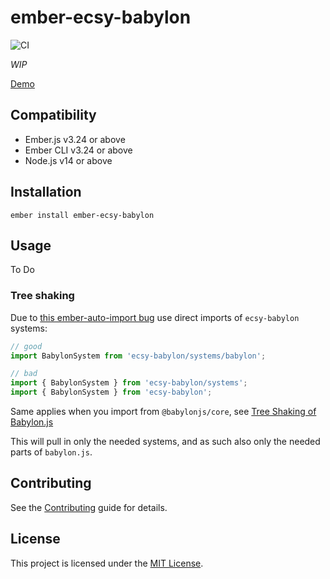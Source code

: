ember-ecsy-babylon
==============================================================================

![CI](https://github.com/kaliber5/ember-ecsy-babylon/workflows/CI/badge.svg)

*WIP*

[Demo](https://kaliber5.github.io/ember-ecsy-babylon/)


Compatibility
------------------------------------------------------------------------------

* Ember.js v3.24 or above
* Ember CLI v3.24 or above
* Node.js v14 or above


Installation
------------------------------------------------------------------------------

```
ember install ember-ecsy-babylon
```


Usage
------------------------------------------------------------------------------

To Do



### Tree shaking

Due to [this ember-auto-import bug](https://github.com/ef4/ember-auto-import/issues/121) 
use direct imports of `ecsy-babylon` systems:

```js
// good
import BabylonSystem from 'ecsy-babylon/systems/babylon';

// bad
import { BabylonSystem } from 'ecsy-babylon/systems';
import { BabylonSystem } from 'ecsy-babylon';
```

Same applies when you import from `@babylonjs/core`, see [Tree Shaking of Babylon.js](https://doc.babylonjs.com/features/es6_support#tree-shaking)

This will pull in only the needed systems, and as such also only the needed parts of `babylon.js`.

Contributing
------------------------------------------------------------------------------

See the [Contributing](CONTRIBUTING.md) guide for details.


License
------------------------------------------------------------------------------

This project is licensed under the [MIT License](LICENSE.md).
